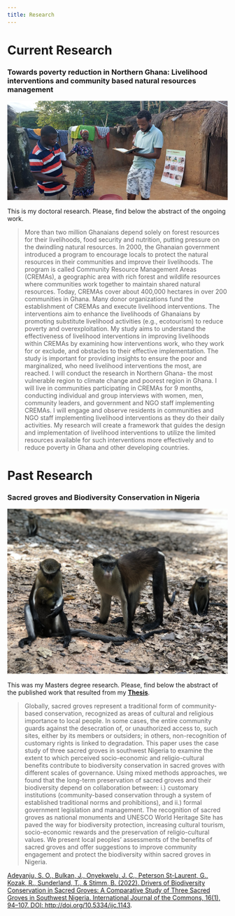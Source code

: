 ```yaml
---
title: Research
---
```



<h1> Current Research </h1>
<h3> Towards poverty reduction in Northern Ghana: Livelihood interventions and community based natural resources management </h3>
    
   ![Samuel](images/ghana.jpg)
      
This is my doctoral research. Please, find below the abstract of the ongoing work.
 
 <blockquote> 
    More than two million Ghanaians depend solely on forest resources for their livelihoods, food security and nutrition,
putting pressure on the dwindling natural resources. In 2000, the Ghanaian government introduced a program to
encourage locals to protect the natural resources in their communities and improve their livelihoods. The program is
called Community Resource Management Areas (CREMAs), a geographic area with rich forest and wildlife resources
where communities work together to maintain shared natural resources. Today, CREMAs cover about 400,000 hectares
in over 200 communities in Ghana. Many donor organizations fund the establishment of CREMAs and execute
livelihood interventions. The interventions aim to enhance the livelihoods of Ghanaians by promoting substitute
livelihood activities (e.g., ecotourism) to reduce poverty and overexploitation. My study aims to understand the
effectiveness of livelihood interventions in improving livelihoods within CREMAs by examining how interventions work,
who they work for or exclude, and obstacles to their effective implementation. The study is important for providing
insights to ensure the poor and marginalized, who need livelihood interventions the most, are reached. I will conduct the
research in Northern Ghana- the most vulnerable region to climate change and poorest region in Ghana. I will live in
communities participating in CREMAs for 9 months, conducting individual and group interviews with women, men,
community leaders, and government and NGO staff implementing CREMAs. I will engage and observe residents in
communities and NGO staff implementing livelihood interventions as they do their daily activities. My research will
create a framework that guides the design and implementation of livelihood interventions to utilize the limited resources
available for such interventions more effectively and to reduce poverty in Ghana and other developing countries.
</blockquote>

# Past Research
<h3> Sacred groves and Biodiversity Conservation in Nigeria </h3> 
  
  ![Samuel](images/monkey.jpg) 
   
This was my Masters degree research. Please, find below the abstract of the published work that resulted from my  <a href="https://dx.doi.org/10.14288/1.0389686" target="blank"> **Thesis**</a>.

<blockquote> 
    Globally, sacred groves represent a traditional form of community-based conservation, recognized as areas of cultural and religious importance to local people. In some cases, the entire community guards against the desecration of, or unauthorized access to, such sites, either by its members or outsiders; in others, non-recognition of customary rights is linked to degradation. This paper uses the case study of three sacred groves in southwest Nigeria to examine the extent to which perceived socio-economic and religio-cultural benefits contribute to biodiversity conservation in sacred groves with different scales of governance. Using mixed methods approaches, we found that the long-term preservation of sacred groves and their biodiversity depend on collaboration between: i.) customary institutions (community-based conservation through a system of established traditional norms and prohibitions), and ii.) formal government legislation and management. The recognition of sacred groves as national monuments and UNESCO World Heritage Site has paved the way for biodiversity protection, increasing cultural tourism, socio-economic rewards and the preservation of religio-cultural values. We present local peoples’ assessments of the benefits of sacred groves and offer suggestions to improve community engagement and protect the biodiversity within sacred groves in Nigeria.
</blockquote>

<a href="https://www.thecommonsjournal.org/article/10.5334/ijc.1143/=" target="_blank">Adeyanju, S. O., Bulkan, J., Onyekwelu, J. C., Peterson St-Laurent, G., Kozak, R., Sunderland, T., & Stimm, B. (2022). Drivers of Biodiversity Conservation in Sacred Groves: A Comparative Study of Three Sacred Groves in Southwest Nigeria. International Journal of the Commons, 16(1), 94–107. DOI: http://doi.org/10.5334/ijc.1143</a>.


